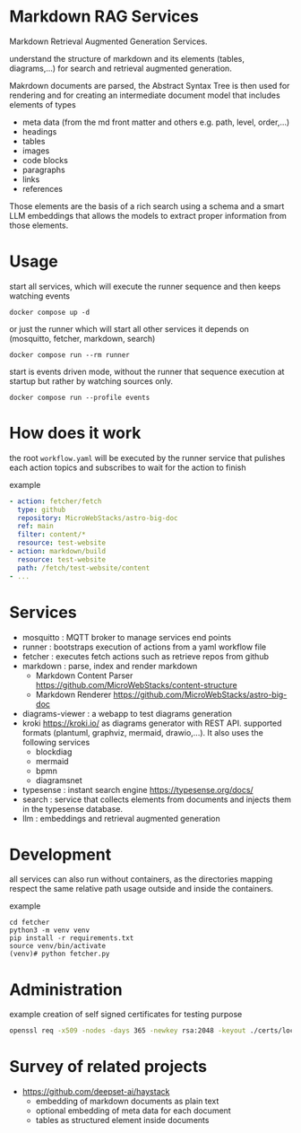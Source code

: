 # Markdown RAG Services
Markdown Retrieval Augmented Generation Services.

understand the structure of markdown and its elements (tables, diagrams,...) for search and retrieval augmented generation.

Makrdown documents are parsed, the Abstract Syntax Tree is then used for rendering and for creating an intermediate document model that includes elements of types 
* meta data (from the md front matter and others e.g. path, level, order,...)
* headings
* tables
* images
* code blocks
* paragraphs
* links
* references

Those elements are the basis of a rich search using a schema and a smart LLM embeddings that allows the models to extract proper information from those elements.

# Usage
start all services, which will execute the runner sequence and then keeps watching events
```shell
docker compose up -d
```

or just the runner which will start all other services it depends on (mosquitto, fetcher, markdown, search)

```shell
docker compose run --rm runner
```

start is events driven mode, without the runner that sequence execution at startup but rather by watching sources only.

```shell
docker compose run --profile events
```

# How does it work

the root `workflow.yaml` will be executed by the runner service that pulishes each action topics and subscribes to wait for the action to finish

example
```yaml
- action: fetcher/fetch
  type: github
  repository: MicroWebStacks/astro-big-doc
  ref: main
  filter: content/*
  resource: test-website
- action: markdown/build
  resource: test-website
  path: /fetch/test-website/content
- ...
```

# Services
* mosquitto : MQTT broker to manage services end points
* runner : bootstraps execution of actions from a yaml workflow file
* fetcher : executes fetch actions such as retrieve repos from github
* markdown : parse, index and render markdown
  * Markdown Content Parser https://github.com/MicroWebStacks/content-structure
  * Markdown Renderer https://github.com/MicroWebStacks/astro-big-doc
* diagrams-viewer : a webapp to test diagrams generation
* kroki https://kroki.io/ as diagrams generator with REST API. supported formats (plantuml, graphviz, mermaid, drawio,...). It also uses the following services
  * blockdiag
  * mermaid
  * bpmn
  * diagramsnet
* typesense : instant search engine https://typesense.org/docs/
* search : service that collects elements from documents and injects them in the typesense database.
* llm : embeddings and retrieval augmented generation

# Development
all services can also run without containers, as the directories mapping respect the same relative path usage outside and inside the containers.

example
```shell
cd fetcher
python3 -m venv venv
pip install -r requirements.txt
source venv/bin/activate
(venv)# python fetcher.py
```

# Administration

example creation of self signed certificates for testing purpose

```bash
openssl req -x509 -nodes -days 365 -newkey rsa:2048 -keyout ./certs/localhost.key -out ./certs/localhost.crt -subj "//CN=localhost"
```
# Survey of related projects

* https://github.com/deepset-ai/haystack
  * embedding of markdown documents as plain text
  * optional embedding of meta data for each document
  * tables as structured element inside documents
